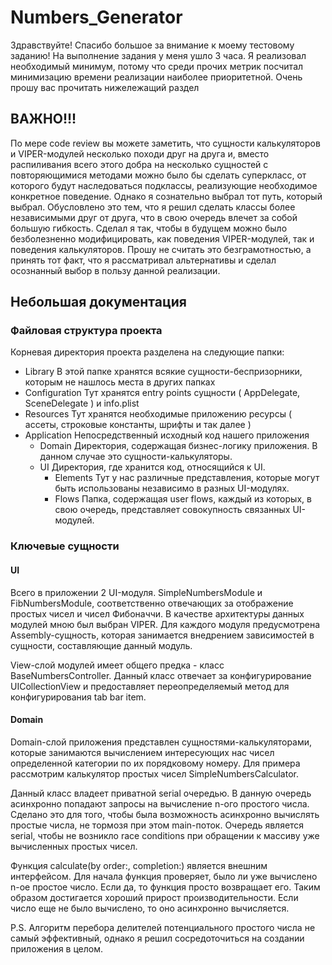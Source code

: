 # Numbers_Generator

Здравствуйте! Спасибо большое за внимание к моему тестовому заданию!
На выполнение задания у меня ушло 3 часа. Я реализовал необходимый минимум, потому что среди прочих метрик посчитал минимизацию времени реализации наиболее приоритетной. 
Очень прошу вас прочитать нижележащий раздел

## ВАЖНО!!!
По мере code review вы можете заметить, что сущности калькуляторов и VIPER-модулей несколько походи друг на друга и, вместо распиливания всего этого добра на несколько сущностей
с повторяющимися методами можно было бы сделать суперкласс, от которого будут наследоваться подклассы, реализующие необходимое конкретное поведение. 
Однако я сознательно выбрал тот путь, который выбрал. Обусловлено это тем, что я решил сделать классы более независимыми друг от друга, что в свою очередь влечет за собой большую гибкость.
Сделал я так, чтобы в будущем можно было безболезненно модифицировать, как поведения VIPER-модулей, так и поведения калькуляторов. 
Прошу не считать это безграмотностью, а принять тот факт, что я рассматривал альтернативы и сделал осознанный выбор в пользу данной реализации. 

## Небольшая документация 

### Файловая структура проекта 
Корневая директория проекта разделена на следующие папки:
- Library 
	В этой папке хранятся всякие сущности-беспризорники, которым не нашлось места в других папках 
- Configuration 
	Тут хранятся entry points сущности ( AppDelegate, SceneDelegate ) и info.plist
- Resources 
	Тут хранятся необходимые приложению ресурсы ( ассеты, строковые константы, шрифты и так далее )
- Application 
	Непосредственный исходный код нашего приложения 
	- Domain
		Директория, содержащая бизнес-логику приложения. В данном случае это сущности-калькуляторы. 
	- UI
		Директория, где хранится код, относящийся к UI.
		- Elements 
			Тут у нас различные представления, которые могут быть использованы независимо в разных UI-модулях. 
		- Flows 
			Папка, содержащая user flows, каждый из которых, в свою очередь, представляет совокупность связанных UI-модулей.

### Ключевые сущности 
#### UI
Всего в приложении 2 UI-модуля. SimpleNumbersModule и FibNumbersModule, соответственно отвечающих за отображение простых чисел и чисел Фибоначчи. В качестве архитектуры данных модулей мною был выбран VIPER. Для каждого модуля предусмотрена Assembly-сущность, которая занимается внедрением зависимостей в сущности, составляющие данный модуль. 

View-слой модулей имеет общего предка - класс BaseNumbersController. Данный класс отвечает за конфигурирование UICollectionView и предоставляет переопределяемый метод для конфигурирования tab bar item. 

#### Domain 
Domain-слой приложения представлен сущностями-калькуляторами, которые занимаются вычислением интересующих нас чисел определенной категории по их порядковому номеру. 
Для примера рассмотрим калькулятор простых чисел SimpleNumbersCalculator. 

Данный класс владеет приватной serial очередью. В данную очередь асинхронно попадают запросы на вычисление n-ого простого числа. Сделано это для того, чтобы была возможность асинхронно вычислять простые числа, не тормозя при этом main-поток. Очередь является serial, чтобы не возникло race conditions при обращении к массиву уже вычисленных простых чисел. 

Функция calculate(by order:, completion:) является внешним интерфейсом. Для начала функция проверяет, было ли уже вычислено n-ое простое число. Если да, то функция просто возвращает его. Таким образом достигается хороший прирост производительности. Если число еще не было вычислено, то оно асинхронно вычисляется. 

P.S. Алгоритм перебора делителей потенциального простого числа не самый эффективный, однако я решил сосредоточиться на создании приложения в целом. 

